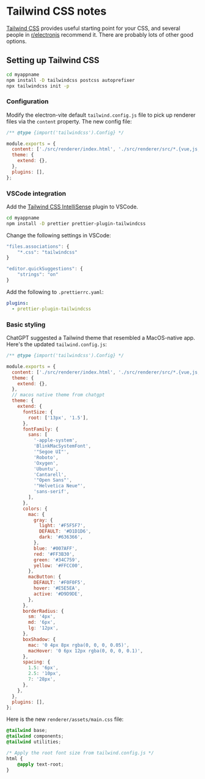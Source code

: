# Tailwind CSS notes

[Tailwind CSS](https://tailwindcss.com/) provides useful starting point for your CSS, and several people in [r/electronjs](https://www.reddit.com/r/electronjs/) recommend it. There are probably lots of other good options.

## Setting up Tailwind CSS

```bash
cd myappname
npm install -D tailwindcss postcss autoprefixer
npx tailwindcss init -p
```

### Configuration

Modify the electron-vite default `tailwind.config.js` file to pick up renderer files via the `content` property. The new config file:

```javascript
/** @type {import('tailwindcss').Config} */

module.exports = {
  content: ['./src/renderer/index.html', './src/renderer/src/*.{vue,js,ts,jsx,tsx}'],
  theme: {
    extend: {},
  },
  plugins: [],
};
```

### VSCode integration

Add the [Tailwind CSS IntelliSense](https://marketplace.visualstudio.com/items?itemName=bradlc.vscode-tailwindcss) plugin to VSCode.

```bash
cd myappname
npm install -D prettier prettier-plugin-tailwindcss
```

Change the following settings in VSCode:

```javascript
"files.associations": {
    "*.css": "tailwindcss"
}
```

```js
"editor.quickSuggestions": {
    "strings": "on"
}
```

Add the following to `.prettierrc.yaml`:

```yaml
plugins:
  - prettier-plugin-tailwindcss
```

### Basic styling

ChatGPT suggested a Tailwind theme that resembled a MacOS-native app.
Here's the updated `tailwind.config.js`:

```javascript
/** @type {import('tailwindcss').Config} */

module.exports = {
  content: ['./src/renderer/index.html', './src/renderer/src/*.{vue,js,ts,jsx,tsx}'],
  theme: {
    extend: {},
  },
  // macos native theme from chatgpt
  theme: {
    extend: {
      fontSize: {
        root: ['13px', '1.5'],
      },
      fontFamily: {
        sans: [
          '-apple-system',
          'BlinkMacSystemFont',
          '"Segoe UI"',
          'Roboto',
          'Oxygen',
          'Ubuntu',
          'Cantarell',
          '"Open Sans"',
          '"Helvetica Neue"',
          'sans-serif',
        ],
      },
      colors: {
        mac: {
          gray: {
            light: '#F5F5F7',
            DEFAULT: '#D1D1D6',
            dark: '#636366',
          },
          blue: '#007AFF',
          red: '#FF3B30',
          green: '#34C759',
          yellow: '#FFCC00',
        },
        macButton: {
          DEFAULT: '#F0F0F5',
          hover: '#E5E5EA',
          active: '#D9D9DE',
        },
      },
      borderRadius: {
        sm: '4px',
        md: '6px',
        lg: '12px',
      },
      boxShadow: {
        mac: '0 4px 8px rgba(0, 0, 0, 0.05)',
        macHover: '0 6px 12px rgba(0, 0, 0, 0.1)',
      },
      spacing: {
        1.5: '6px',
        2.5: '10px',
        7: '28px',
      },
    },
  },
  plugins: [],
};
```

Here is the new `renderer/assets/main.css` file:

```css
@tailwind base;
@tailwind components;
@tailwind utilities;

/* Apply the root font size from tailwind.config.js */
html {
    @apply text-root;
}
```
